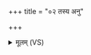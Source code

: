 +++
title = "०२ तस्य अनु"

+++
<details><summary>मूलम् (VS)</summary>

तस्य॑ अनु॒ निभ॑ञ्जनम् ॥
</details>